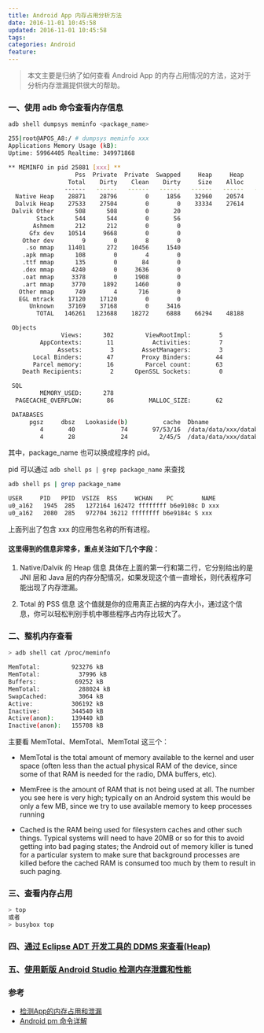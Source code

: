 ```yaml
---
title: Android App 内存占用分析方法
date: 2016-11-01 10:45:58
updated: 2016-11-01 10:45:58
tags: 
categories: Android
feature:
---
```


> 本文主要是归纳了如何查看 Android App 的内存占用情况的方法，这对于分析内存泄漏提供很大的帮助。

### 一、使用 adb 命令查看内存信息

```bash
adb shell dumpsys meminfo <package_name>

255|root@APOS_A8:/ # dumpsys meminfo xxx
Applications Memory Usage (kB):
Uptime: 59964405 Realtime: 349971868

** MEMINFO in pid 25881 [xxx] **
                   Pss  Private  Private  Swapped     Heap     Heap     Heap
                 Total    Dirty    Clean    Dirty     Size    Alloc     Free
                ------   ------   ------   ------   ------   ------   ------
  Native Heap    28871    28796        0     1856    32960    20574    12385
  Dalvik Heap    27533    27504        0        0    33334    27614     5720
 Dalvik Other      508      508        0       20
        Stack      544      544        0       56
       Ashmem      212      212        0        0
      Gfx dev    10514     9668        0        0
    Other dev        9        0        8        0
     .so mmap    11401      272    10456     1540
    .apk mmap      108        0        4        0
    .ttf mmap      135        0       84        0
    .dex mmap     4240        0     3636        0
    .oat mmap     3378        0     1908        0
    .art mmap     3770     1892     1460        0
   Other mmap      749        4      716        0
   EGL mtrack    17120    17120        0        0
      Unknown    37169    37168        0     3416
        TOTAL   146261   123688    18272     6888    66294    48188    18105

 Objects
               Views:      302         ViewRootImpl:        5
         AppContexts:       11           Activities:        7
              Assets:        3        AssetManagers:        3
       Local Binders:       47        Proxy Binders:       44
       Parcel memory:       16         Parcel count:       63
    Death Recipients:        2      OpenSSL Sockets:        0

 SQL
         MEMORY_USED:      278
  PAGECACHE_OVERFLOW:       86          MALLOC_SIZE:       62

 DATABASES
      pgsz     dbsz   Lookaside(b)          cache  Dbname
         4       40             74       97/53/16  /data/data/xxx/databases/unit.db
         4       28             24         2/45/5  /data/data/xxx/databases/app.db
```
其中，package_name 也可以换成程序的 pid。

pid 可以通过 `adb shell ps | grep package_name` 来查找

```bash
adb shell ps | grep package_name

USER     PID   PPID  VSIZE  RSS     WCHAN    PC        NAME
u0_a162   1945  285   1272164 162472 ffffffff b6e9108c D xxx
u0_a162   2080  285   972704 36212 ffffffff b6e9184c S xxx
```
上面列出了包含 xxx 的应用包名称的所有进程。

#### 这里得到的信息非常多，重点关注如下几个字段：

1. Native/Dalvik 的 Heap 信息
具体在上面的第一行和第二行，它分别给出的是 JNI 层和 Java 层的内存分配情况，如果发现这个值一直增长，则代表程序可能出现了内存泄漏。

2. Total 的 PSS 信息
这个值就是你的应用真正占据的内存大小，通过这个信息，你可以轻松判别手机中哪些程序占内存比较大了。

### 二、整机内存查看

```bash
> adb shell cat /proc/meminfo

MemTotal:         923276 kB
MemTotal:           37996 kB
Buffers:           69252 kB
MemTotal:           288024 kB
SwapCached:         3064 kB
Active:           306192 kB
Inactive:         344540 kB
Active(anon):     139440 kB
Inactive(anon):   155708 kB
```
主要看 MemTotal、MemTotal、MemTotal 这三个：
- MemTotal is the total amount of memory available to the kernel and user space (often less than the actual physical RAM of the device, since some of that RAM is needed for the radio, DMA buffers, etc).

- MemFree is the amount of RAM that is not being used at all. The number you see here is very high; typically on an Android system this would be only a few MB, since we try to use available memory to keep processes running

- Cached is the RAM being used for filesystem caches and other such things. Typical systems will need to have 20MB or so for this to avoid getting into bad paging states; the Android out of memory killer is tuned for a particular system to make sure that background processes are killed before the cached RAM is consumed too much by them to result in such paging.

### 三、查看内存占用
```bash
> top
或者
> busybox top
```

### 四、[通过 Eclipse ADT 开发工具的 DDMS 来查看(Heap)](http://www.cnblogs.com/yejiurui/p/3472765.html)

### 五、[使用新版 Android Studio 检测内存泄露和性能](http://www.2cto.com/kf/201512/455421.html)


### 参考
- [检测App的内存占用和泄漏](http://blog.csdn.net/luohai859/article/details/49906661)
- [Android pm 命令详解](http://www.cnblogs.com/JianXu/p/5380882.html)
